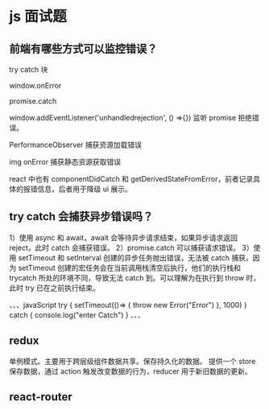 # js 面试题

## 前端有哪些方式可以监控错误？

try catch 块

window.onError

promise.catch

window.addEventListener('unhandledrejection', () =>{}) 监听 promise 拒绝错误。

PerformanceObserver 捕获资源加载错误

img onError 捕获静态资源获取错误

react 中也有 componentDidCatch 和 getDerivedStateFromError，前者记录具体的报错信息，后者用于降级 ui 展示。

## try catch 会捕获异步错误吗？

1）使用 async 和 await，await 会等待异步请求结束，如果异步请求返回 reject，此时 catch 会捕获错误。
2）promise.catch 可以捕获请求错误。
3）使用 setTimeout 和 setInterval 创建的异步任务抛出错误，无法被 catch 捕获。因为 setTimeout 创建的宏任务会在当前调用栈清空后执行，他们的执行栈和 trycatch 所处的环境不同，导致无法 catch 到。可以理解为在执行到 throw 时，此时 try 已在之前执行结束。

、、、javaScript
try {
setTimeout(()=> {
throw new Error("Error")
}, 1000)
} catch {
console.log("enter Catch")
}
、、、

## redux

单例模式。主要用于跨层级组件数据共享。保存持久化的数据。
提供一个 store 保存数据，通过 action 触发改变数据的行为，reducer 用于新旧数据的更新。

## react-router
